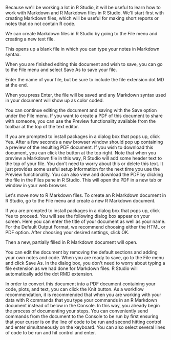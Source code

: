 Because we'll be working a lot in R Studio, it will be useful to learn how to work with Markdown and R Markdown files in R Studio. We'll start first with creating Markdown files, which will be useful for making short reports or notes that do not contain R code.

We can create Markdown files in R Studio by going to the File menu and creating a new text file.

This opens up a blank file in which you can type your notes in Markdown syntax.

When you are finished editing this document and wish to save, you can go to the File menu and select Save As to save your file.

Enter the name of your file, but be sure to include the file extension dot MD at the end.

When you press Enter, the file will be saved and any Markdown syntax used in your document will show up as color coded.

You can continue editing the document and saving with the Save option under the File menu. If you want to create a PDF of this document to share with someone, you can use the Preview functionality available from the toolbar at the top of the text editor.

If you are prompted to install packages in a dialog box that pops up, click Yes. After a few seconds a new browser window should pop up containing a preview of the resulting PDF document. If you wish to download this document, you can click the button at the top right. Note that when you preview a Markdown file in this way, R Studio will add some header text to the top of your file. You don't need to worry about this or delete this text. It just provides some useful setup information for the next time you use the Preview functionality. You can also view and download the PDF by clicking the file in the Files pane in R Studio. This will open the PDF in a new tab or window in your web browser.

Let's move now to R Markdown files. To create an R Markdown document in R Studio, go to the File menu and create a new R Markdown document.

If you are prompted to install packages in a dialog box that pops up, click Yes to proceed. You will see the following dialog box appear on your screen. Here you can enter the title of your document as well as your name. For the Default Output Format, we recommend choosing either the HTML or PDF option. After choosing your desired settings, click OK.

Then a new, partially filled in R Markdown document will open.

You can edit the document by removing the default sections and adding your own notes and code. When you are ready to save, go to the File menu and click Save As. In the dialog box, you don't need to worry about typing a file extension as we had done for Markdown files. R Studio will automatically add the dot RMD extension.

In order to convert this document into a PDF document containing your code, plots, and text, you can click the Knit button. As a workflow recommendation, it is recommended that when you are working with your data with R commands that you type your commands in an R Markdown document instead of below in the Console. In this way, you already begin the process of documenting your steps. You can conveniently send commands from the document to the Console to be run by first ensuring that your cursor is on the line of code to be run and second hitting control and enter simultaneously on the keyboard. You can also select several lines of code to be run and hit control and enter.